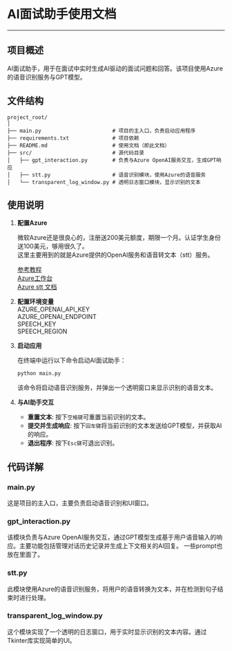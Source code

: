 # AI面试助手使用文档

---

## 项目概述

AI面试助手，用于在面试中实时生成AI驱动的面试问题和回答。该项目使用Azure的语音识别服务与GPT模型。

## 文件结构

```
project_root/
│
├── main.py                       # 项目的主入口，负责启动应用程序
├── requirements.txt              # 项目依赖
├── README.md                     # 使用文档（即此文档）
├── src/                          # 源代码目录
│   ├── gpt_interaction.py        # 负责与Azure OpenAI服务交互，生成GPT响应
│   ├── stt.py                    # 语音识别模块，使用Azure的语音服务
│   └── transparent_log_window.py # 透明日志窗口模块，显示识别的文本
```

## 使用说明
1. **配置Azure**

   微软Azure还是很良心的，注册送200美元额度，期限一个月。认证学生身份送100美元，够用很久了。  
   这里主要用到的就是Azure提供的OpenAI服务和语音转文本（stt）服务。  

   [参考教程](https://blog.csdn.net/m0_71858447/article/details/135656444)  
   [Azure工作台](https://portal.azure.com/#home)  
   [Azure stt 文档](https://learn.microsoft.com/zh-cn/azure/ai-services/speech-service/speech-to-text)  
   
2. **配置环境变量**  
   AZURE_OPENAI_API_KEY  
   AZURE_OPENAI_ENDPOINT  
   SPEECH_KEY  
   SPEECH_REGION  

3. **启动应用**

   在终端中运行以下命令启动AI面试助手：

   ```bash
   python main.py
   ```

   该命令将启动语音识别服务，并弹出一个透明窗口来显示识别的语音文本。

4. **与AI助手交互**

   - **重置文本**: 按下`空格键`可重置当前识别的文本。
   - **提交并生成响应**: 按下`回车键`将当前识别的文本发送给GPT模型，并获取AI的响应。
   - **退出程序**: 按下`Esc键`可退出识别。

## 代码详解

### main.py

这是项目的主入口，主要负责启动语音识别和UI窗口。

### gpt_interaction.py

该模块负责与Azure OpenAI服务交互，通过GPT模型生成基于用户语音输入的响应。主要功能包括管理对话历史记录并生成上下文相关的AI回复。
一些prompt也放在里面了。

### stt.py

此模块使用Azure的语音识别服务，将用户的语音转换为文本，并在检测到句子结束时进行处理。

### transparent_log_window.py

这个模块实现了一个透明的日志窗口，用于实时显示识别的文本内容。通过Tkinter库实现简单的UI。

